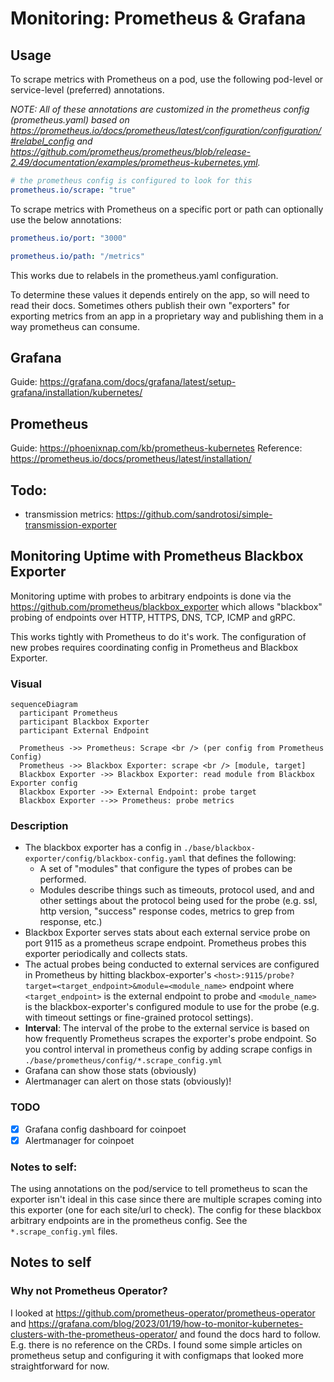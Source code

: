 # Monitoring: Prometheus & Grafana

## Usage

To scrape metrics with Prometheus on a pod, use the following pod-level or service-level (preferred) annotations.

_NOTE: All of these annotations are customized in the prometheus config (prometheus.yaml) based on https://prometheus.io/docs/prometheus/latest/configuration/configuration/#relabel_config and https://github.com/prometheus/prometheus/blob/release-2.49/documentation/examples/prometheus-kubernetes.yml._

```yaml
# the prometheus config is configured to look for this
prometheus.io/scrape: "true"
```

To scrape metrics with Prometheus on a specific port or path can optionally use the below annotations:

```yaml
prometheus.io/port: "3000"
```

```yaml
prometheus.io/path: "/metrics"
```

This works due to relabels in the prometheus.yaml configuration.

To determine these values it depends entirely on the app, so will need to read their docs. Sometimes others publish their own "exporters" for exporting metrics from an app in a proprietary way and publishing them in a way prometheus can consume.

## Grafana

Guide: https://grafana.com/docs/grafana/latest/setup-grafana/installation/kubernetes/

## Prometheus

Guide: https://phoenixnap.com/kb/prometheus-kubernetes
Reference: https://prometheus.io/docs/prometheus/latest/installation/

## Todo:

- transmission metrics: https://github.com/sandrotosi/simple-transmission-exporter

## Monitoring Uptime with Prometheus Blackbox Exporter

Monitoring uptime with probes to arbitrary endpoints is done via the https://github.com/prometheus/blackbox_exporter which allows "blackbox" probing of endpoints over HTTP, HTTPS, DNS, TCP, ICMP and gRPC.

This works tightly with Prometheus to do it's work. The configuration of new probes requires coordinating config in Prometheus and Blackbox Exporter.

### Visual

```mermaid
sequenceDiagram
  participant Prometheus
  participant Blackbox Exporter
  participant External Endpoint

  Prometheus ->> Prometheus: Scrape <br /> (per config from Prometheus Config)
  Prometheus ->> Blackbox Exporter: scrape <br /> [module, target]
  Blackbox Exporter ->> Blackbox Exporter: read module from Blackbox Exporter config
  Blackbox Exporter ->> External Endpoint: probe target
  Blackbox Exporter -->> Prometheus: probe metrics
```

### Description

- The blackbox exporter has a config in `./base/blackbox-exporter/config/blackbox-config.yaml` that defines the following:
  - A set of "modules" that configure the types of probes can be performed.
  - Modules describe things such as timeouts, protocol used, and and other settings about the protocol being used for the probe (e.g. ssl, http version, "success" response codes, metrics to grep from response, etc.)
- Blackbox Exporter serves stats about each external service probe on port 9115 as a prometheus scrape endpoint. Prometheus probes this exporter periodically and collects stats.
- The actual probes being conducted to external services are configured in Prometheus by hitting blackbox-exporter's `<host>:9115/probe?target=<target_endpoint>&module=<module_name>` endpoint where `<target_endpoint>` is the external endpoint to probe and `<module_name>` is the blackbox-exporter's configured module to use for the probe (e.g. with timeout settings or fine-grained protocol settings).
- **Interval**: The interval of the probe to the external service is based on how frequently Prometheus scrapes the exporter's probe endpoint. So you control interval in prometheus config by adding scrape configs in `./base/prometheus/config/*.scrape_config.yml`
- Grafana can show those stats (obviously)
- Alertmanager can alert on those stats (obviously)!

### TODO

- [x] Grafana config dashboard for coinpoet
- [x] Alertmanager for coinpoet

### Notes to self:

The using annotations on the pod/service to tell prometheus to scan the exporter isn't ideal in this case since there are multiple scrapes coming into this exporter (one for each site/url to check). The config for these blackbox arbitrary endpoints are in the prometheus config. See the `*.scrape_config.yml` files.

## Notes to self

### Why not Prometheus Operator?

I looked at https://github.com/prometheus-operator/prometheus-operator and https://grafana.com/blog/2023/01/19/how-to-monitor-kubernetes-clusters-with-the-prometheus-operator/ and found the docs hard to follow. E.g. there is no reference on the CRDs. I found some simple articles on prometheus setup and configuring it with configmaps that looked more straightforward for now.
